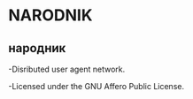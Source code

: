 NARODNIK
=======

народник
------------

 
-Disributed user agent network.


-Licensed under the GNU Affero Public License.
